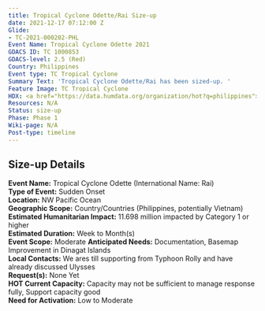 ```yaml
---
title: Tropical Cyclone Odette/Rai Size-up
date: 2021-12-17 07:12:00 Z
Glide:
- TC-2021-000202-PHL
Event Name: Tropical Cyclone Odette 2021
GDACS ID: TC 1000853
GDACS-level: 2.5 (Red)
Country: Philippines
Event type: TC Tropical Cyclone
Summary Text: 'Tropical Cyclone Odette/Rai has been sized-up. '
Feature Image: TC Tropical Cyclone
HDX: <a href="https://data.humdata.org/organization/hot?q=philippines">Philippines</a>
Resources: N/A
Status: size-up
Phase: Phase 1
Wiki-page: N/A
Post-type: timeline
---
```


<h2>Size-up Details</h2>

<strong>Event Name:</strong> Tropical Cyclone Odette (International Name: Rai)<br>
<strong>Type of Event:</strong> Sudden Onset<br>
<strong>Location:</strong> NW Pacific Ocean<br>
<strong>Geographic Scope:</strong>  Country/Countries (Philippines, potentially Vietnam)<br>
<strong>Estimated Humanitarian Impact:</strong>  11.698 million impacted by Category 1 or higher<br>
<strong>Estimated Duration:</strong> Week to Month(s)<br>
<strong>Event Scope:</strong> Moderate<be>
<strong>Anticipated Needs:</strong> Documentation, Basemap Improvement in Dinagat Islands<br>
<strong>Local Contacts:</strong> We ares till supporting from Typhoon Rolly and have already discussed Ulysses<br>
<strong>Request(s):</strong> None Yet<br>
<strong>HOT Current Capacity:</strong> Capacity may not be sufficient to manage response fully, Support capacity good<br>
<strong>Need for Activation:</strong> Low to Moderate<br>